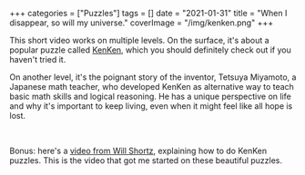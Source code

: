 +++
categories = ["Puzzles"]
tags = []
date = "2021-01-31"
title = "When I disappear, so will my universe."
coverImage = "/img/kenken.png"
+++

This short video works on multiple levels. On the surface, it's about a popular puzzle called <a target="_blank" href="https://en.wikipedia.org/wiki/KenKen">KenKen</a>, which you should definitely check out if you haven't tried it.

<!--more-->

On another level, it's the poignant story of the inventor, Tetsuya Miyamoto, a Japanese math teacher, who developed KenKen as alternative way to teach basic math skills and logical reasoning. He has a unique perspective on life and why it's important to keep living, even when it might feel like all hope is lost.

<br>

<script async src="//player-backend.cnevids.com/script/video/5fdce28938d06919360d5e33.js?iu=/3379/newyorker.dart/share"></script>

Bonus: here's a <a target="_blank" href="https://www.youtube.com/watch?v=vbmohVTtDgs">video from Will Shortz</a>, explaining how to do KenKen puzzles. This is the video that got me started on these beautiful puzzles.
